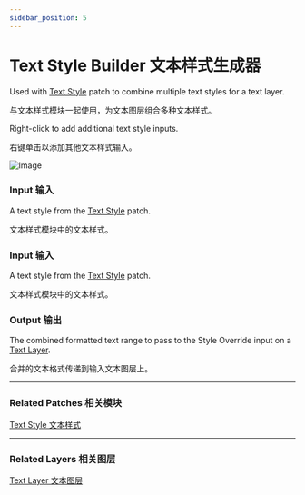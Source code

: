 ```yaml
---
sidebar_position: 5
---
```


# Text Style Builder 文本样式生成器

Used with [Text Style](./Text%20Style.md) patch to combine multiple text styles for a text layer.

与文本样式模块一起使用，为文本图层组合多种文本样式。

Right-click to add additional text style inputs.

右键单击以添加其他文本样式输入。

![Image](@site/static/img/docs/Text/text-style-builder.png)

### Input 输入

A text style from the [Text Style](./Text%20Style.md) patch.

文本样式模块中的文本样式。

### Input 输入

A text style from the [Text Style](./Text%20Style.md) patch.

文本样式模块中的文本样式。

### Output 输出

The combined formatted text range to pass to the Style Override input on a [Text Layer](./../Layer/Text%20Layer.md).

合并的文本格式传递到输入文本图层上。

------

### Related Patches 相关模块

[Text Style 文本样式](./Text%20Style.md)

------

### Related Layers 相关图层

[Text Layer 文本图层](./../Layer/Text%20Layer.md)
